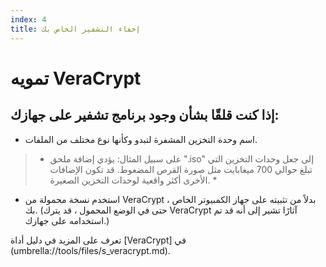 ```yaml
---
index: 4
title: إخفاء التشفير الخاص بك
---
```

# تمويه VeraCrypt

## إذا كنت قلقًا بشأن وجود برنامج تشفير على جهازك:

*   اسم وحدة التخزين المشفرة لتبدو وكأنها نوع مختلف من الملفات.

> * على سبيل المثال: يؤدي إضافة ملحق ".iso" إلى جعل وحدات التخزين التي تبلغ حوالي 700 ميغابايت مثل صورة القرص المضغوط. قد تكون الإضافات الأخرى أكثر واقعية لوحدات التخزين الصغيرة. *

*   استخدم نسخة محمولة من VeraCrypt ، بدلاً من تثبيته على جهاز الكمبيوتر الخاص بك. (حتى في الوضع المحمول ، قد يترك VeraCrypt آثارًا تشير إلى أنه قد تم استخدامه على جهازك.)

تعرف على المزيد في دليل أداة [VeraCrypt] في  (umbrella://tools/files/s_veracrypt.md).